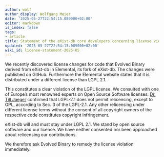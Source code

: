 ```yaml
---
author: wolf
author_display: Wolfgang Meier
date: '2025-05-27T22:54:15.089000+02:00'
editor: markdown
is_index: false
tags:
- article
title: Statement of the eXist-db core developers concerning license violations
updated: '2025-05-27T22:54:15.089000+02:00'
wiki_id: license-statement-2025-05
---
```


We recently discovered license changes for code that Evolved Binary derived from eXist-db in Elemental, its fork of eXist-db. The changes were published on GitHub. Furthermore the Elemental website states that it is distributed under a different license than LGPL 2.1.

This constitutes a clear violation of the LGPL license. We consulted with one of Europe’s most renowned experts on Open Source Software licenses: [Dr. Till Jaeger](https://jbb.de/anwaelte/dr-till-jaeger/) confirmed that LGPL-2.1 does not permit relicensing, except to GPL, according to Sec. 3 of the LGPL-2.1. Any other relicensing under different license terms without the consent of all copyright owners of the respective code constitutes copyright infringement.

eXist-db will and must stay under LGPL 2.1. We stand by open source software and our license. We have neither consented nor been approached about relicensing our contributions.

We therefore ask Evolved Binary to remedy the license violation immediately.

